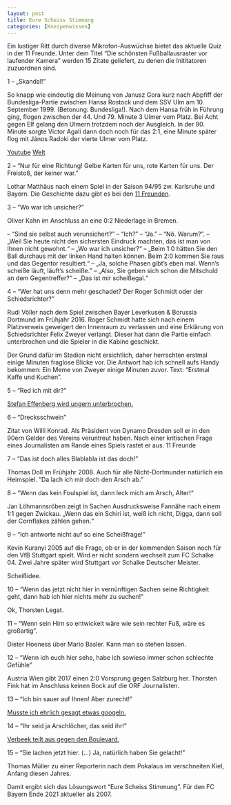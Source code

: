 ```yaml
---
layout: post
title: Eure Scheiss Stimmung
categories: [Kneipenwissen]
---
```



Ein lustiger Ritt durch diverse Mikrofon-Auswüchse bietet das aktuelle Quiz in der 11 Freunde. Unter dem Titel “Die schönsten Fußballausraster vor laufender Kamera” werden 15 Zitate geliefert, zu denen die Inititatoren zuzuordnen sind.

1 – „Skandal!”

So knapp wie eindeutig die Meinung von Janusz Gora kurz nach Abpfiff der Bundesliga-Partie zwischen Hansa Rostock und dem SSV Ulm am 10. September 1999. (Betonung: Bundesliga!). Nach dem Hansa früh in Führung ging, flogen zwischen der 44. Und 79. Minute 3 Ulmer vom Platz. Bei Acht gegen Elf gelang den Ulmern trotzdem noch der Ausgleich. In der 90. Minute sorgte Victor Agali dann doch noch für das 2:1, eine Minute später flog mit János Radoki der vierte Ulmer vom Platz.

[Youtube](https://www.youtube.com/watch?v=rX9Tvf-lUjI)
[Welt](https://www.welt.de/sport/fussball/article112394008/Skandal-Als-vier-Ulmer-vom-Platz-flogen.html)

2 – “Nur für eine Richtung! Gelbe Karten für uns, rote Karten für uns. Der Freistoß, der keiner war.”

Lothar Matthäus nach einem Spiel in der Saison 94/95 zw. Karlsruhe und Bayern. Die Geschichte dazu gibt es bei den [11 Freunden](https://11freunde.de/artikel/matth%C3%A4us-dreht-durch/407637).

3 – “Wo war ich unsicher?”

Oliver Kahn im Anschluss an eine 0:2 Niederlage in Bremen.

– “Sind sie selbst auch verunsichert?”
– “Ich?”
– “Ja.”
– “Nö. Warum?”.
– „Weil Sie heute nicht den sichersten Eindruck machten, das ist man von Ihnen nicht gewohnt.“
– „Wo war ich unsicher?“
– „Beim 1:0 hätten Sie den Ball durchaus mit der linken Hand halten können. Beim 2:0 kommen Sie raus und das Gegentor resultiert.“
– „Ja, solche Phasen gibt’s eben mal. Wenn’s scheiße läuft, läuft’s scheiße.”
– „Also, Sie geben sich schon die Mitschuld an dem Gegentreffer?“
– „Das ist mir scheißegal.“

4 – “Wer hat uns denn mehr geschadet? Der Roger Schmidt oder der Schiedsrichter?”

Rudi Völler nach dem Spiel zwischen Bayer Leverkusen & Borussia Dortmund im Frühjahr 2016. Roger Schmidt hatte sich nach einem Platzverweis geweigert den Innenraum zu verlassen und eine Erklärung von Schiedsrichter Felix Zweyer verlangt. Dieser hat dann die Partie einfach unterbrochen und die Spieler in die Kabine geschickt.

Der Grund dafür im Stadion nicht ersichtlich, daher herrschten erstmal einige Minuten fraglose Blicke vor. Die Antwort hab ich schnell aufs Handy bekommen: Ein Meme von Zweyer einige Minuten zuvor. Text: “Erstmal Kaffe und Kuchen”.

5 – “Red ich mit dir?”

[Stefan Effenberg wird ungern unterbrochen.](https://www.youtube.com/watch?v=KJo_Av1qtp8)

6 – “Drecksschwein”

Zitat von Willi Konrad. Als Präsident von Dynamo Dresden soll er in den 90ern Gelder des Vereins veruntreut haben. Nach einer kritischen Frage eines Journalisten am Rande eines Spiels rastet er aus.  11 Freunde

7 – “Das ist doch alles Blablabla ist das doch!”

Thomas Doll im Frühjahr 2008. Auch für alle Nicht-Dortmunder natürlich ein Heimspiel. “Da lach ich mir doch den Arsch ab.”

8 – “Wenn das kein Foulspiel ist, dann leck mich am Arsch, Alter!“

Jan Löhmannsröben zeigt in Sachen Ausdrucksweise Fannähe nach einem 1:1 gegen Zwickau.  „Wenn das ein Schiri ist, weiß ich nicht, Digga, dann soll der Cornflakes zählen gehen.“

9 – “Ich antworte nicht auf so eine Scheißfrage!”

Kevin Kuranyi 2005 auf die Frage, ob er in der kommenden Saison noch für den VfB Stuttgart spielt. Wird er nicht sondern wechselt zum FC Schalke 04. Zwei Jahre später wird Stuttgart vor Schalke Deutscher Meister.

Scheißidee.

10 – “Wenn das jetzt nicht hier in vernünftigen Sachen seine Richtigkeit geht, dann hab ich hier nichts mehr zu suchen!”

Ok, Thorsten Legat.

11 – “Wenn sein Hirn so entwickelt wäre wie sein rechter Fuß, wäre es großartig”.

Dieter Hoeness über Mario Basler. Kann man so stehen lassen.

12 – “Wenn ich euch hier sehe, habe ich sowieso immer schon schlechte Gefühle”

Austria Wien gibt 2017 einen 2:0 Vorsprung gegen Salzburg her. Thorsten Fink hat im Anschluss keinen Bock auf die ORF Journalisten.

13 – “Ich bin sauer auf Ihnen! Aber zurecht!”

[Musste ich ehrlich gesagt etwas googeln.](https://www.youtube.com/watch?v=tvZAkd8RJJA)

14 – “Ihr seid ja Arschlöcher, das seid ihr!”

[Verbeek teilt aus gegen den Boulevard.](https://www.youtube.com/watch?v=J_2p0aY_nwc)

15 – “Sie lachen jetzt hier. (…) Ja, natürlich haben Sie gelacht!”

Thomas Müller zu einer Reporterin nach dem Pokalaus im verschneiten Kiel, Anfang diesen Jahres.

Damit ergibt sich das Lösungswort “Eure Scheiss Stimmung”. Für den FC Bayern Ende 2021 aktueller als 2007.

